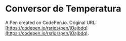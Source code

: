 # Conversor de Temperatura

A Pen created on CodePen.io. Original URL: [https://codepen.io/rsrios/pen/jOajbdq](https://codepen.io/rsrios/pen/jOajbdq).


